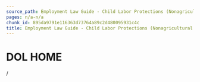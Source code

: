 ```yaml
---
source_path: Employment Law Guide - Child Labor Protections (Nonagricultural Work).md
pages: n/a-n/a
chunk_id: 895da9791e116363d73764a89c2d480095931c4c
title: Employment Law Guide - Child Labor Protections (Nonagricultural Work)
---
```

# DOL HOME

/
